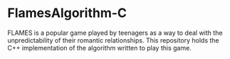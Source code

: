 # FlamesAlgorithm-C
FLAMES is a popular game played by teenagers as a way to deal with the unpredictability of their romantic relationships. This repository holds the C++ implementation of the algorithm written to play this game.
